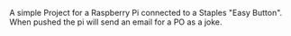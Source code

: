 A simple Project for a Raspberry Pi connected to a Staples "Easy Button". When pushed the pi will send an email for a PO as a joke.
